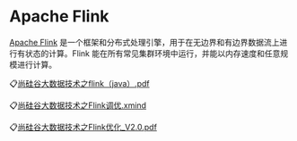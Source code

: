 # Apache Flink
[Apache Flink](https://flink.apache.org/zh/) 是一个框架和分布式处理引擎，用于在无边界和有边界数据流上进行有状态的计算。Flink 能在所有常见集群环境中运行，并能以内存速度和任意规模进行计算。

:clipboard:[尚硅谷大数据技术之flink（java）.pdf](file/尚硅谷大数据技术之flink（java）.pdf)

:clipboard:[尚硅谷大数据技术之Flink调优.xmind](file/尚硅谷大数据技术之Flink调优.xmind)

:clipboard:[尚硅谷大数据技术之Flink优化_V2.0.pdf](file/尚硅谷大数据技术之Flink优化_V2.0.pdf)

